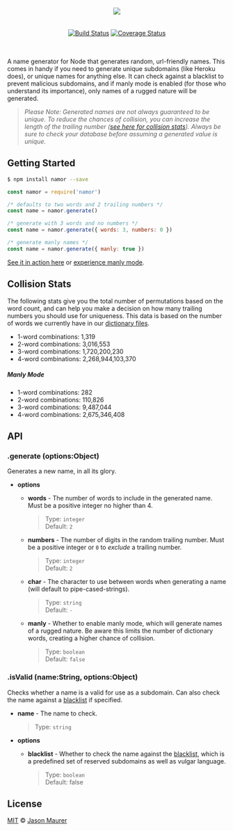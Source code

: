 <div align="center">
    <br>
    <img src="https://raw.githubusercontent.com/jsonmaur/namor/master/assets/logo.png">
    <br> <br> <br>
    <a href="https://travis-ci.org/jsonmaur/namor"><img src="https://travis-ci.org/jsonmaur/namor.svg?branch=master" alt="Build Status"></a>
    <a href="https://coveralls.io/github/jsonmaur/namor?branch=master"><img src="https://coveralls.io/repos/github/jsonmaur/namor/badge.svg?branch=master" alt="Coverage Status"></a>
    <br> <br> <br>
</div>

A name generator for Node that generates random, url-friendly names. This comes in handy if you need to generate unique subdomains (like Heroku does), or unique names for anything else. It can check against a blacklist to prevent malicious subdomains, and if manly mode is enabled (for those who understand its importance), only names of a rugged nature will be generated.

> *Please Note: Generated names are not always guaranteed to be unique. To reduce the chances of collision, you can increase the length of the trailing number ([see here for collision stats](#collision)). Always be sure to check your database before assuming a generated value is unique.*

## Getting Started

```bash
$ npm install namor --save
```

```javascript
const namor = require('namor')

/* defaults to two words and 2 trailing numbers */
const name = namor.generate()

/* generate with 3 words and no numbers */
const name = namor.generate({ words: 3, numbers: 0 })

/* generate manly names */
const name = namor.generate({ manly: true })
```

[See it in action here](https://namor-example-mlcpnkahch.now.sh/?words=2&numbers=2) or [experience manly mode](https://namor-example-mlcpnkahch.now.sh/?manly=true).

<a name="collision"></a>
## Collision Stats

The following stats give you the total number of permutations based on the word count, and can help you make a decision on how many trailing numbers you should use for uniqueness. This data is based on the number of words we currently have in our [dictionary files](data/).

- 1-word combinations: 1,319
- 2-word combinations: 3,016,553
- 3-word combinations: 1,720,200,230
- 4-word combinations: 2,268,944,103,370

##### Manly Mode

- 1-word combinations: 282
- 2-word combinations: 110,826
- 3-word combinations: 9,487,044
- 4-word combinations: 2,675,346,408

## API

### .generate (options:Object)

Generates a new name, in all its glory.

- **options**
  - **words** - The number of words to include in the generated name. Must be a positive integer no higher than 4.

    > Type: `integer`  
    > Default: `2`

  - **numbers** - The number of digits in the random trailing number. Must be a positive integer or `0` to *exclude* a trailing number.

    > Type: `integer`  
    > Default: `2`

  - **char** - The character to use between words when generating a name (will default to pipe-cased-strings).

    > Type: `string`  
    > Default: `-`

  - **manly** - Whether to enable manly mode, which will generate names of a rugged nature. Be aware this limits the number of dictionary words, creating a higher chance of collision.

    > Type: `boolean`  
    > Default: `false`

### .isValid (name:String, options:Object)

Checks whether a name is a valid for use as a subdomain. Can also check the name against a [blacklist](data/blacklist.txt) if specified.

- **name** - The name to check.

  > Type: `string`

- **options**
  - **blacklist** - Whether to check the name against the [blacklist](data/blacklist.txt), which is a predefined set of reserved subdomains as well as vulgar language.

    > Type: `boolean`  
    > Default: false

## License

[MIT](license) © [Jason Maurer](http://maur.co)
